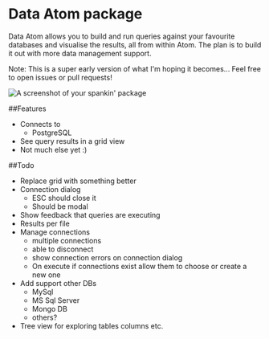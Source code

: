 # Data Atom package

Data Atom allows you to build and run queries against your favourite databases and visualise the results, all from within Atom. The plan is to build it out with more data management support.

Note: This is a super early version of what I'm hoping it becomes... Feel free to open issues or pull requests!

![A screenshot of your spankin' package](https://f.cloud.github.com/assets/69169/2290250/c35d867a-a017-11e3-86be-cd7c5bf3ff9b.gif)

##Features
- Connects to
   - PostgreSQL
- See query results in a grid view
- Not much else yet :)

##Todo
- Replace grid with something better
- Connection dialog
   - ESC should close it
   - Should be modal
- Show feedback that queries are executing
- Results per file
- Manage connections
   - multiple connections
   - able to disconnect
   - show connection errors on connection dialog
   - On execute if connections exist allow them to choose or create a new one
- Add support other DBs
    - MySql
    - MS Sql Server
    - Mongo DB
    - others?
 - Tree view for exploring tables columns etc.
